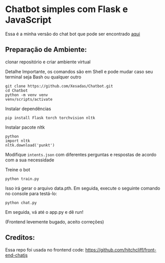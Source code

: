 
# Chatbot simples com Flask e JavaScript

Essa é a minha versão do chat bot que pode ser encontrado [aqui](https://github.com/python-engineer/pytorch-chatbot)


## Preparação de Ambiente:


clonar repositório e criar ambiente virtual

Detalhe Importante, os comandos são em Shell e pode mudar caso seu terminal seja Bash ou qualquer outro
```
git clone https://github.com/Xesadas/Chatbot.git
cd Chatbot
python -m venv venv
venv/scripts/activate
```
Instalar dependências
```
pip install Flask torch torchvision nltk
```
Instalar pacote nltk 
```
python
import nltk
nltk.download('punkt')
```
Modifique `intents.json` com diferentes perguntas e respostas de acordo com a sua necessidade

Treine o bot 
```
python train.py
```
Isso irá gerar o arquivo data.pth. Em seguida, execute o seguinte comando no console para testá-lo:
```
python chat.py
```
Em seguida, vá até o app.py e dê run!

(Frontend levemente bugado, aceito correções)
## Creditos:
Essa repo foi usada no frontend code:
https://github.com/hitchcliff/front-end-chatjs



